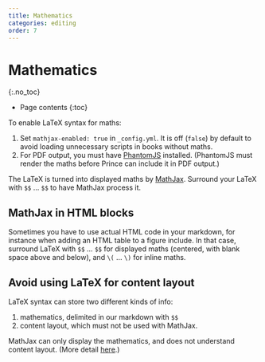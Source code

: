 ```yaml
---
title: Mathematics
categories: editing
order: 7
---
```


# Mathematics
{:.no_toc}

* Page contents
{:toc}

To enable LaTeX syntax for maths:

1. Set `mathjax-enabled: true` in `_config.yml`. It is off (`false`) by default to avoid loading unnecessary scripts in books without maths.
2. For PDF output, you must have [PhantomJS](http://phantomjs.org/) installed. (PhantomJS must render the maths before Prince can include it in PDF output.)

The LaTeX is turned into displayed maths by [MathJax](http://docs.mathjax.org/en/latest/index.html). Surround your LaTeX with `$$` … `$$` to have MathJax process it.

## MathJax in HTML blocks

Sometimes you have to use actual HTML code in your markdown, for instance when adding an HTML table to a figure include. In that case, surround LaTeX with `$$` … `$$` for displayed maths (centered, with blank space above and below), and `\(` … `\)` for inline maths.

## Avoid using LaTeX for content layout

LaTeX syntax can store two different kinds of info:

1. mathematics, delimited in our markdown with `$$`
2. content layout, which must not be used with MathJax.

MathJax can only display the mathematics, and does not understand content layout. (More detail [here](http://docs.mathjax.org/en/latest/tex.html).)

